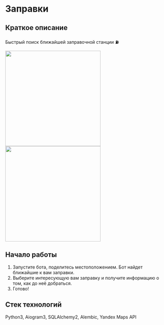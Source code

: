 # Заправки

## Краткое описание
Быстрый поиск ближайшей заправочной станции ⛽️


<img src="https://github.com/everysoftware/gas-station-bot/assets/22497421/831a42e8-e34d-4cb5-9f52-7f978b4f4e2a" width="300" />  
<img src="https://github.com/everysoftware/gas-station-bot/assets/22497421/5b4a9e59-bd43-418c-a60d-c2c8aafd0db6" width="300" />  


## Начало работы

1. Запустите бота, поделитесь местоположением. Бот найдет ближайшие к вам заправки.   
2. Выберите интересующую вам заправку и получите информацию о том, как до неё добраться.  
3. Готово!

## Стек технологий

Python3, Aiogram3, SQLAlchemy2, Alembic, Yandex Maps API  
